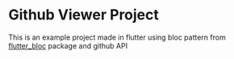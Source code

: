 # Github Viewer Project

This is an example project made in flutter using bloc pattern from [flutter_bloc](http://google.com.br) package and github API

